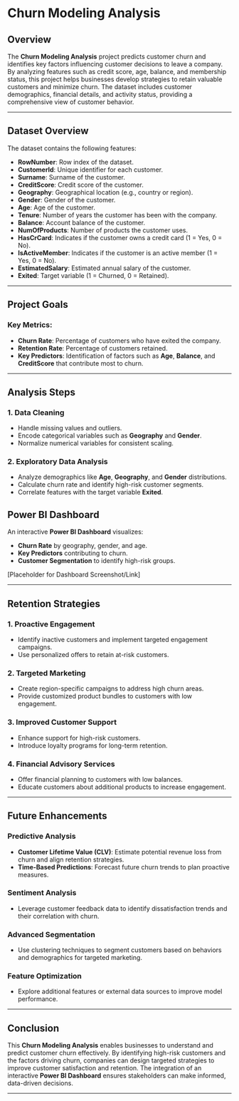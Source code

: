 # Churn Modeling Analysis

## Overview

The **Churn Modeling Analysis** project predicts customer churn and identifies key factors influencing customer decisions to leave a company. By analyzing features such as credit score, age, balance, and membership status, this project helps businesses develop strategies to retain valuable customers and minimize churn. The dataset includes customer demographics, financial details, and activity status, providing a comprehensive view of customer behavior.


---

## Dataset Overview

The dataset contains the following features:

- **RowNumber**: Row index of the dataset.
- **CustomerId**: Unique identifier for each customer.
- **Surname**: Surname of the customer.
- **CreditScore**: Credit score of the customer.
- **Geography**: Geographical location (e.g., country or region).
- **Gender**: Gender of the customer.
- **Age**: Age of the customer.
- **Tenure**: Number of years the customer has been with the company.
- **Balance**: Account balance of the customer.
- **NumOfProducts**: Number of products the customer uses.
- **HasCrCard**: Indicates if the customer owns a credit card (1 = Yes, 0 = No).
- **IsActiveMember**: Indicates if the customer is an active member (1 = Yes, 0 = No).
- **EstimatedSalary**: Estimated annual salary of the customer.
- **Exited**: Target variable (1 = Churned, 0 = Retained).

---

## Project Goals

### Key Metrics:
- **Churn Rate**: Percentage of customers who have exited the company.
- **Retention Rate**: Percentage of customers retained.
- **Key Predictors**: Identification of factors such as **Age**, **Balance**, and **CreditScore** that contribute most to churn.

---

## Analysis Steps

### 1. Data Cleaning
- Handle missing values and outliers.
- Encode categorical variables such as **Geography** and **Gender**.
- Normalize numerical variables for consistent scaling.

### 2. Exploratory Data Analysis
- Analyze demographics like **Age**, **Geography**, and **Gender** distributions.
- Calculate churn rate and identify high-risk customer segments.
- Correlate features with the target variable **Exited**.


## Power BI Dashboard

An interactive **Power BI Dashboard** visualizes:
- **Churn Rate** by geography, gender, and age.
- **Key Predictors** contributing to churn.
- **Customer Segmentation** to identify high-risk groups.

[Placeholder for Dashboard Screenshot/Link]

---

## Retention Strategies

### 1. Proactive Engagement
- Identify inactive customers and implement targeted engagement campaigns.
- Use personalized offers to retain at-risk customers.

### 2. Targeted Marketing
- Create region-specific campaigns to address high churn areas.
- Provide customized product bundles to customers with low engagement.

### 3. Improved Customer Support
- Enhance support for high-risk customers.
- Introduce loyalty programs for long-term retention.

### 4. Financial Advisory Services
- Offer financial planning to customers with low balances.
- Educate customers about additional products to increase engagement.

---

## Future Enhancements

### Predictive Analysis
- **Customer Lifetime Value (CLV)**: Estimate potential revenue loss from churn and align retention strategies.
- **Time-Based Predictions**: Forecast future churn trends to plan proactive measures.

### Sentiment Analysis
- Leverage customer feedback data to identify dissatisfaction trends and their correlation with churn.

### Advanced Segmentation
- Use clustering techniques to segment customers based on behaviors and demographics for targeted marketing.

### Feature Optimization
- Explore additional features or external data sources to improve model performance.

---

## Conclusion

This **Churn Modeling Analysis** enables businesses to understand and predict customer churn effectively. By identifying high-risk customers and the factors driving churn, companies can design targeted strategies to improve customer satisfaction and retention. The integration of an interactive **Power BI Dashboard** ensures stakeholders can make informed, data-driven decisions.

---
